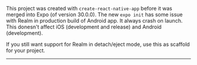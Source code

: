 This project was created with `create-react-native-app` before it was merged into Expo (of version 30.0.0). The new `expo init` has some issue with Realm in production build of Android app. It always crash on launch. This donesn't affect iOS (development and release) and Android (development).

If you still want support for Realm in detach/eject mode, use this as scaffold for your project.


---

